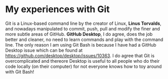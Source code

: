 # My experiences with Git

Git is a Linux-based command line by the creator of Linux, **Linus Torvalds**, and nowadays manipulated to commit, push, pull and modify the finer and more subtle areas of GitHub. **GitHub Desktop**, I do agree, does the job better and cleaner, no need to learn commands and play with the command line. The only reason I am using Git Bash is because I have had a GitHub Desktop issue which can be found at <https://github.com/desktop/desktop/issues/10363>. I do agree that Git is overcomplicated and thereore Desktop is useful to all people who do their code locally (on their computer) for not everyone knows how to toy around with Git Bash!

